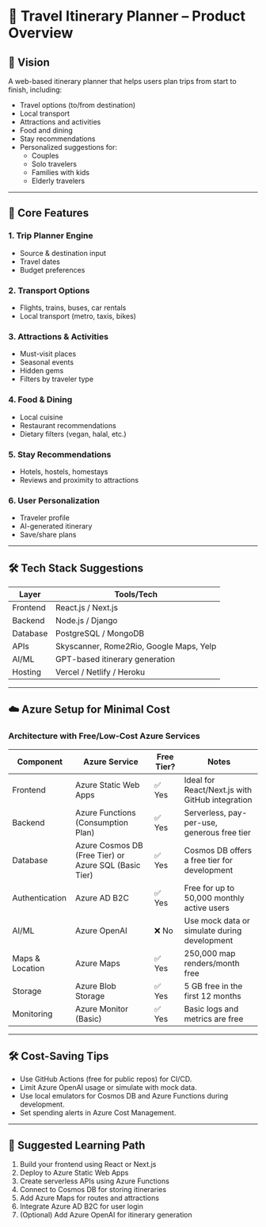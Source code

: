 
# 🧳 Travel Itinerary Planner – Product Overview

## 🌟 Vision
A web-based itinerary planner that helps users plan trips from start to finish, including:
- Travel options (to/from destination)
- Local transport
- Attractions and activities
- Food and dining
- Stay recommendations
- Personalized suggestions for:
  - Couples
  - Solo travelers
  - Families with kids
  - Elderly travelers

---

## 🧩 Core Features

### 1. Trip Planner Engine
- Source & destination input
- Travel dates
- Budget preferences

### 2. Transport Options
- Flights, trains, buses, car rentals
- Local transport (metro, taxis, bikes)

### 3. Attractions & Activities
- Must-visit places
- Seasonal events
- Hidden gems
- Filters by traveler type

### 4. Food & Dining
- Local cuisine
- Restaurant recommendations
- Dietary filters (vegan, halal, etc.)

### 5. Stay Recommendations
- Hotels, hostels, homestays
- Reviews and proximity to attractions

### 6. User Personalization
- Traveler profile
- AI-generated itinerary
- Save/share plans

---

## 🛠️ Tech Stack Suggestions

| Layer        | Tools/Tech |
|--------------|------------|
| Frontend     | React.js / Next.js |
| Backend      | Node.js / Django |
| Database     | PostgreSQL / MongoDB |
| APIs         | Skyscanner, Rome2Rio, Google Maps, Yelp |
| AI/ML        | GPT-based itinerary generation |
| Hosting      | Vercel / Netlify / Heroku |

---

## ☁️ Azure Setup for Minimal Cost

### Architecture with Free/Low-Cost Azure Services

| Component         | Azure Service              | Free Tier? | Notes |
|------------------|----------------------------|------------|-------|
| Frontend          | Azure Static Web Apps       | ✅ Yes     | Ideal for React/Next.js with GitHub integration |
| Backend           | Azure Functions (Consumption Plan) | ✅ Yes | Serverless, pay-per-use, generous free tier |
| Database          | Azure Cosmos DB (Free Tier) or Azure SQL (Basic Tier) | ✅ Yes | Cosmos DB offers a free tier for development |
| Authentication    | Azure AD B2C                | ✅ Yes     | Free for up to 50,000 monthly active users |
| AI/ML             | Azure OpenAI                | ❌ No      | Use mock data or simulate during development |
| Maps & Location   | Azure Maps                  | ✅ Yes     | 250,000 map renders/month free |
| Storage           | Azure Blob Storage          | ✅ Yes     | 5 GB free in the first 12 months |
| Monitoring        | Azure Monitor (Basic)       | ✅ Yes     | Basic logs and metrics are free |

---

## 🛠️ Cost-Saving Tips

- Use GitHub Actions (free for public repos) for CI/CD.
- Limit Azure OpenAI usage or simulate with mock data.
- Use local emulators for Cosmos DB and Azure Functions during development.
- Set spending alerts in Azure Cost Management.

---

## 🚀 Suggested Learning Path

1. Build your frontend using React or Next.js
2. Deploy to Azure Static Web Apps
3. Create serverless APIs using Azure Functions
4. Connect to Cosmos DB for storing itineraries
5. Add Azure Maps for routes and attractions
6. Integrate Azure AD B2C for user login
7. (Optional) Add Azure OpenAI for itinerary generation
